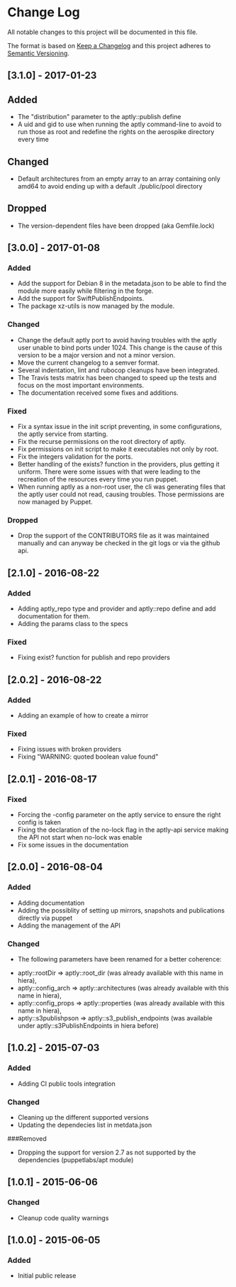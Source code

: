 # Change Log
All notable changes to this project will be documented in this file.

The format is based on [Keep a Changelog](http://keepachangelog.com/) 
and this project adheres to [Semantic Versioning](http://semver.org/).

## [3.1.0] - 2017-01-23
## Added
- The "distribution" parameter to the aptly::publish define
- A uid and gid to use when running the aptly command-line to avoid to run those
  as root and redefine the rights on the aerospike directory every time

## Changed
- Default architectures from an empty array to an array containing only amd64 to
  avoid ending up with a default ./public/pool directory

## Dropped
- The version-dependent files have been dropped (aka Gemfile.lock)

## [3.0.0] - 2017-01-08
### Added
- Add the support for Debian 8 in the metadata.json to be able to find the
  module more easily while filtering in the forge.
- Add the support for SwiftPublishEndpoints.
- The package xz-utils is now managed by the module.

### Changed
- Change the default aptly port to avoid having troubles with the aptly user
  unable to bind ports under 1024. This change is the cause of this version
  to be a major version and not a minor version.
- Move the current changelog to a semver format.
- Several indentation, lint and rubocop cleanups have been integrated.
- The Travis tests matrix has been changed to speed up the tests and focus on
  the most important environments.
- The documentation received some fixes and additions.

### Fixed
- Fix a syntax issue in the init script preventing, in some configurations, the
  aptly service from starting.
- Fix the recurse permissions on the root directory of aptly.
- Fix permissions on init script to make it executables not only by root.
- Fix the integers validation for the ports.
- Better handling of the exists? function in the providers, plus getting it
  uniform. There were some issues with that were leading to the recreation of
  the resources every time you run puppet.
- When running aptly as a non-root user, the cli was generating files that the
  aptly user could not read, causing troubles.  Those permissions are now
  managed by Puppet.

### Dropped
- Drop the support of the CONTRIBUTORS file as it was maintained manually
  and can anyway be checked in the git logs or via the github api.


## [2.1.0] - 2016-08-22
### Added
- Adding aptly_repo type and provider and aptly::repo define and add
  documentation for them.
- Adding the params class to the specs

### Fixed
- Fixing exist? function for publish and repo providers

## [2.0.2] - 2016-08-22
### Added
- Adding an example of how to create a mirror

### Fixed
- Fixing issues with broken providers
- Fixing "WARNING: quoted boolean value found"

## [2.0.1] - 2016-08-17
### Fixed
- Forcing the -config parameter on the aptly service to ensure the right config
  is taken
- Fixing the declaration of the no-lock flag in the aptly-api service making the
  API not start when no-lock was enable
- Fix some issues in the documentation

## [2.0.0] - 2016-08-04
### Added
- Adding documentation
- Adding the possiblity of setting up mirrors, snapshots and publications
  directly via puppet
- Adding the management of the API

### Changed
- The following parameters have been renamed for a better coherence:
 * aptly::rootDir => aptly::root_dir (was already available with this name in hiera),
 * aptly::config_arch => aptly::architectures (was already available with this name in hiera),
 * aptly::config_props => aptly::properties (was already available with this name in hiera),
 * aptly::s3publishpson => aptly::s3_publish_endpoints (was available under aptly::s3PublishEndpoints in hiera before)

## [1.0.2] - 2015-07-03
### Added
- Adding CI public tools integration

### Changed
- Cleaning up the different supported versions
- Updating the dependecies list in metdata.json

###Removed
- Dropping the support for version 2.7 as not supported by the dependencies
  (puppetlabs/apt module)

## [1.0.1] - 2015-06-06
### Changed
- Cleanup code quality warnings

## [1.0.0] - 2015-06-05
### Added
- Initial public release
